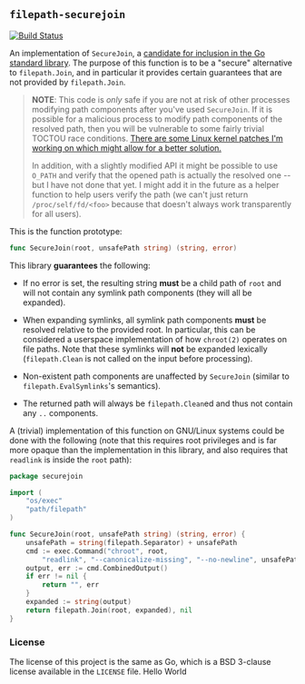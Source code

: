 ## `filepath-securejoin` ##

[![Build Status](https://github.com/cyphar/filepath-securejoin/actions/workflows/ci.yml/badge.svg)](https://github.com/cyphar/filepath-securejoin/actions/workflows/ci.yml)

An implementation of `SecureJoin`, a [candidate for inclusion in the Go
standard library][go#20126]. The purpose of this function is to be a "secure"
alternative to `filepath.Join`, and in particular it provides certain
guarantees that are not provided by `filepath.Join`.

> **NOTE**: This code is *only* safe if you are not at risk of other processes
> modifying path components after you've used `SecureJoin`. If it is possible
> for a malicious process to modify path components of the resolved path, then
> you will be vulnerable to some fairly trivial TOCTOU race conditions. [There
> are some Linux kernel patches I'm working on which might allow for a better
> solution.][lwn-obeneath]
>
> In addition, with a slightly modified API it might be possible to use
> `O_PATH` and verify that the opened path is actually the resolved one -- but
> I have not done that yet. I might add it in the future as a helper function
> to help users verify the path (we can't just return `/proc/self/fd/<foo>`
> because that doesn't always work transparently for all users).

This is the function prototype:

```go
func SecureJoin(root, unsafePath string) (string, error)
```

This library **guarantees** the following:

* If no error is set, the resulting string **must** be a child path of
  `root` and will not contain any symlink path components (they will all be
  expanded).

* When expanding symlinks, all symlink path components **must** be resolved
  relative to the provided root. In particular, this can be considered a
  userspace implementation of how `chroot(2)` operates on file paths. Note that
  these symlinks will **not** be expanded lexically (`filepath.Clean` is not
  called on the input before processing).

* Non-existent path components are unaffected by `SecureJoin` (similar to
  `filepath.EvalSymlinks`'s semantics).

* The returned path will always be `filepath.Clean`ed and thus not contain any
  `..` components.

A (trivial) implementation of this function on GNU/Linux systems could be done
with the following (note that this requires root privileges and is far more
opaque than the implementation in this library, and also requires that
`readlink` is inside the `root` path):

```go
package securejoin

import (
	"os/exec"
	"path/filepath"
)

func SecureJoin(root, unsafePath string) (string, error) {
	unsafePath = string(filepath.Separator) + unsafePath
	cmd := exec.Command("chroot", root,
		"readlink", "--canonicalize-missing", "--no-newline", unsafePath)
	output, err := cmd.CombinedOutput()
	if err != nil {
		return "", err
	}
	expanded := string(output)
	return filepath.Join(root, expanded), nil
}
```

[lwn-obeneath]: https://lwn.net/Articles/767547/
[go#20126]: https://github.com/golang/go/issues/20126

### License ###

The license of this project is the same as Go, which is a BSD 3-clause license
available in the `LICENSE` file.
Hello World
